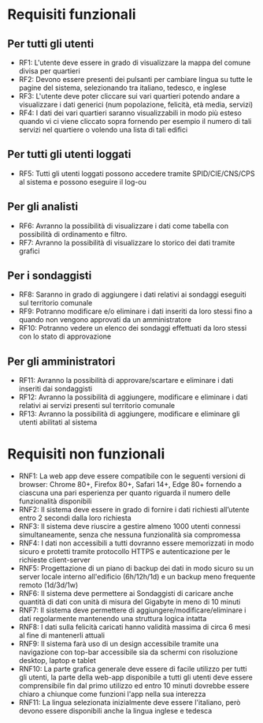 # Requisiti funzionali 
## Per tutti gli utenti
- RF1: L'utente deve essere in grado di visualizzare la mappa del comune divisa per quartieri
- RF2: Devono essere presenti dei pulsanti per cambiare lingua su tutte le pagine del sistema, selezionando tra italiano, tedesco, e inglese
- RF3: L'utente deve poter cliccare sui vari quartieri potendo andare a visualizzare i dati generici (num popolazione, felicità, età media, servizi)
- RF4:  I dati dei vari quartieri saranno visualizzabili in modo più esteso quando vi ci viene cliccato sopra fornendo per esempio il numero di tali servizi nel quartiere o volendo una lista di tali edifici 

## Per tutti gli utenti loggati
- RF5: Tutti gli utenti loggati possono accedere tramite SPID/CIE/CNS/CPS al sistema e possono eseguire il log-ou

## Per gli analisti 
- RF6: Avranno la possibilità di visualizzare i dati come tabella con possibilità di ordinamento e filtro.
- RF7: Avranno la possibilità di visualizzare lo storico dei dati tramite grafici

## Per i sondaggisti
- RF8: Saranno in grado di aggiungere i dati relativi ai sondaggi eseguiti sul territorio comunale
- RF9: Potranno modificare e/o eliminare i dati inseriti da loro stessi fino a quando non vengono approvati da un amministratore
- RF10: Potranno vedere un elenco dei sondaggi effettuati da loro stessi con lo stato di approvazione

## Per gli amministratori
- RF11: Avranno la possibilità di approvare/scartare e eliminare i dati inseriti dai sondaggisti
- RF12: Avranno la possibilità di aggiungere, modificare e eliminare i dati relativi ai servizi presenti sul territorio comunale
- RF13: Avranno la possibilità di aggiungere, modificare e eliminare gli utenti abilitati al sistema


# Requisiti non funzionali
- RNF1: La web app deve essere compatibile con le seguenti versioni di browser: Chrome 80+, Firefox 80+, Safari 14+, Edge 80+ fornendo a ciascuna una pari esperienza per quanto riguarda il numero delle funzionalità disponibili
- RNF2: Il sistema deve essere in grado di fornire i dati richiesti all’utente entro 2 secondi dalla loro richiesta
- RNF3: Il sistema deve riuscire a gestire almeno 1000 utenti connessi simultaneamente, senza che nessuna funzionalità sia compromessa
- RNF4: I dati non accessibili a tutti dovranno essere memorizzati in modo sicuro e protetti tramite protocollo HTTPS e autenticazione per le richieste client-server
- RNF5: Progettazione di un piano di backup dei dati in modo sicuro su un server locale interno all'edificio (6h/12h/1d) e un backup meno frequente remoto (1d/3d/1w)
- RNF6: Il sistema deve permettere ai Sondaggisti di caricare anche quantità di dati con unità di misura del Gigabyte in meno di 10 minuti
- RNF7: Il sistema deve permettere di aggiungere/modificare/eliminare i dati regolarmente mantenendo una struttura logica intatta
- RNF8: I dati sulla felicità caricati hanno validità massima di circa 6 mesi al fine di mantenerli attuali
- RNF9: Il sistema farà uso di un design accessibile tramite una navigazione con top-bar accessibile sia da schermi con risoluzione desktop, laptop e tablet
- RNF10: La parte grafica generale deve essere di facile utilizzo per tutti gli utenti, la parte della web-app disponibile a tutti gli utenti deve essere comprensibile fin dal primo utilizzo ed entro 10 minuti dovrebbe essere chiaro a chiunque come funzioni l'app nella sua interezza
- RNF11: La lingua selezionata inizialmente deve essere l'italiano, però devono essere disponibili anche la lingua inglese e tedesca